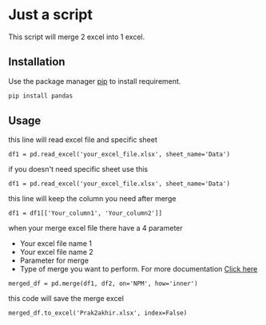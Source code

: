 # Just a script

This script will merge 2 excel into 1 excel. 

## Installation

Use the package manager [pip](https://pip.pypa.io/en/stable/) to install requirement.

```bash
pip install pandas

```

## Usage
this line will read excel file and specific sheet
```
df1 = pd.read_excel('your_excel_file.xlsx', sheet_name='Data')
```
if you doesn't need specific sheet use this
```
df1 = pd.read_excel('your_excel_file.xlsx', sheet_name='Data')
```

this line will keep the column you need after merge
```
df1 = df1[['Your_column1', 'Your_column2']]
```

when your merge excel file there have a 4 parameter 
- Your excel file name 1
- Your excel file name 2
- Parameter for merge
- Type of merge you want to perform. For more documentation [Click here](https://pandas.pydata.org/docs/user_guide/merging.html) 
```
merged_df = pd.merge(df1, df2, on='NPM', how='inner')
```
this code will save the merge excel
```
merged_df.to_excel('Prak2akhir.xlsx', index=False)
```